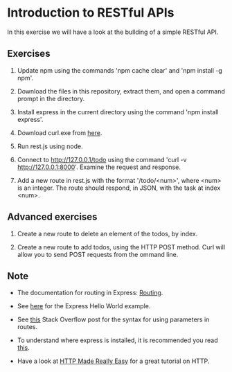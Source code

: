 # Introduction to RESTful APIs
In this exercise we will have a look at the bullding of a simple RESTful API.

## Exercises
1. Update npm using the commands 'npm cache clear' and 'npm install -g npm'.

1. Download the files in this repository, extract them, and open a command prompt in the directory.

1. Install express in the current directory using the command 'npm install express'.

1. Download curl.exe from [here](http://www.paehl.com/open_source/?CURL_7.44.0).

1. Run rest.js using node.

1. Connect to http://127.0.0.1/todo using the command 'curl -v http://127.0.0.1:8000'. Examine the request and response.

1. Add a new route in rest.js with the format '/todo/\<num\>', where \<num\> is an integer. The route should respond, in JSON, with the task at index \<num\>. 

## Advanced exercises
1. Create a new route to delete an element of the todos, by index.

1. Create a new route to add todos, using the HTTP POST method. Curl will allow you to send POST requests from the ommand line. 

## Note
- The documentation for routing in Express: [Routing](http://expressjs.com/guide/routing.html).

- See [here](http://expressjs.com/starter/hello-world.html) for the Express Hello World example.

- See [this](http://stackoverflow.com/questions/8506658/node-js-express-routing-with-get-params) Stack Overflow post for the syntax for using parameters in routes.

- To understand where express is installed, it is recommended you read [this](https://docs.npmjs.com/files/folders).

- Have a look at [HTTP Made Really Easy](https://www.jmarshall.com/easy/http/) for a great tutorial on HTTP.
